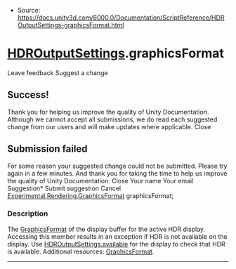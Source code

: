 * Source: https://docs.unity3d.com/6000.0/Documentation/ScriptReference/HDROutputSettings-graphicsFormat.html

#  [HDROutputSettings](https://docs.unity3d.com/6000.0/Documentation/ScriptReference/HDROutputSettings.html).graphicsFormat
Leave feedback
Suggest a change
## Success!
Thank you for helping us improve the quality of Unity Documentation. Although we cannot accept all submissions, we do read each suggested change from our users and will make updates where applicable.
Close
## Submission failed
For some reason your suggested change could not be submitted. Please <a>try again</a> in a few minutes. And thank you for taking the time to help us improve the quality of Unity Documentation.
Close
Your name Your email Suggestion* Submit suggestion
Cancel
[Experimental.Rendering.GraphicsFormat](https://docs.unity3d.com/6000.0/Documentation/ScriptReference/Experimental.Rendering.GraphicsFormat.html) graphicsFormat; 
### Description
The [GraphicsFormat](https://docs.unity3d.com/6000.0/Documentation/ScriptReference/Experimental.Rendering.GraphicsFormat.html) of the display buffer for the active HDR display.
Accessing this member results in an exception if HDR is not available on the display. Use [HDROutputSettings.available](https://docs.unity3d.com/6000.0/Documentation/ScriptReference/HDROutputSettings-available.html) for the display to check that HDR is available. Additional resources: [GraphicsFormat](https://docs.unity3d.com/6000.0/Documentation/ScriptReference/Experimental.Rendering.GraphicsFormat.html).
* * *

